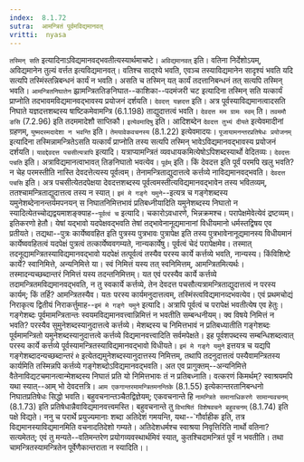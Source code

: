 ```yaml
---
index:  8.1.72
sutra:  आमन्त्रितं पूर्वमविद्यमानवत्
vritti:  nyasa
---
```


`तस्मिन् सति` इत्यादिनाऽविद्यमानवद्भवतीत्यस्यार्थमाचष्टे। `अविद्यमानवत्` इति। वतिना निर्देशोऽयम्, अविद्यमानेन तुल्यं वर्त्तत इत्यविद्यमानवत्। वतिश्च साद्श्ये भवति, एवञ्च तस्याविद्यमानेन सादृश्यं भवति यदि सत्यपि तस्मिंस्तन्निबन्धनं कार्यं न भवति। असति च तस्मिन् यत् कार्यं तदत्तानिबन्धनं तत् सत्यपि तस्मिन् भवति। `आमन्त्रितनिघातेन` झ्रामन्त्रिततिङनिघात--काशिका--पदमंजरी चट इत्यादिना तस्मिन् सति यत्कार्यं प्राप्नोति तदभावमविद्यमानवद्भावस्य प्रयोजनं दर्शयति। `देवदत्त् यज्ञदत्त` इति। अत्र पूर्वस्याविद्यमानत्वादसति निघाते यज्ञदत्तशब्दस्य षाष्टिकमेवामन्त्रि (6.1.198) ताद्युदात्तत्वं भवति। `देवदत्त मम ग्रामः स्वम्` ति। `तवममौ ङसि` (7.2.96) इति तदममादेशौ साप्तिकौ। `इत्येवमादिषु` इति। आदिशब्देन `देवदत्त तुभ्यं दीयते` इत्येवमादीनां ग्रहणम्, `युष्मदस्मदादेशा न भवन्ति` इति। `तेमयावेकवचनस्य` (8.1.22) इत्येवमादयः। `पूजायामनन्तरप्रतिषेधः प्रयोजनम्` इत्यादिना तस्मिन्नामन्त्रितेऽसति यत्कार्यं प्राप्नोति तस्य सत्यपि तस्मिन् भावेऽविद्यमानवद्भावस्य प्रयोजनं दर्शयति। `यावद्देवदत्त पचसीत्यत्रापि` इत्यादि। यत्राप्यामन्त्रितं व्यवधायकमित्येषोऽपिशब्दस्यार्थो वेदितव्यः।
`देवदत्तः पचति` इति। अत्राविद्यमानत्वाभावत् तिङनिघातो भवत्येव। `पूर्वम्` इति। किं देवदत्त इति पूर्वं परमपि खलु भवति? न चेह परमस्तीति नास्ति देवदत्तेत्यस्य पूर्वत्वम्। तेनामन्त्रिताद्युदात्तत्वे कर्त्तव्ये नाविद्यमानवद्भवति। `देवदत्त पचसि` इति। अत्र पचसीत्येतदपेक्षया देवदत्तशब्दस्य पूर्वत्वमस्तीत्यविद्यमानवद्भावेन तस्य भवितव्यम्, ततश्चामन्त्रिताद्युदात्तत्व तस्य न स्यात्। `इमं मे गङ्गे यमुने`--इत्यत्र च गङ्गेशब्दस्य यमुनेशब्देनानन्तर्यमपनयन् स निघातनिमित्तभावं प्रतिबध्नीयादिति यमुनेशब्दस्य निघातो न स्यादित्येतच्चोद्यद्वयमाशङ्क्याह--`पूर्वत्वं च` इत्यादि। चकारोऽवधारणे, भिन्नक्रमश्च। परापेक्षमेवेत्येवं द्रष्टव्यम्। इतिकरणो हेतौ। येषां यद्भावो यदपेक्षवद्भवति तेषां तद्भावेनानूद्यमानानां विधीयमानो धर्मस्तद्विषय एव प्रतीयते। तद्यथा--पुत्रः कार्येष्ववहित इति पुत्रस्य पुत्रभावः पुत्रापेक्ष इति तस्य पुत्रभावेनानूद्यमानस्य विधीयमानं कार्येष्ववहितत्वं यदपेक्षं पुत्रत्वं तत्कार्येष्ववगम्यते, नान्यकार्येषु। पूर्वत्वं चेदं परापेक्षमेव। तस्मात् तदनूद्यामन्त्रितस्याविद्यमानवद्भावो यदपेक्षं तत्पूर्वत्वं तस्यैव परस्य कार्ये कर्त्तव्ये भवति, नान्यस्य। किंविशिष्टे कार्ये? स्वानिमित्ते, अन्यनिमित्ते या। स्वं निमित्तं यस्य तत् स्वनिमित्तम्, आमन्त्रितमित्यर्थः। तस्मादन्यच्छब्दान्तरं निमित्तं यस्य तदन्तनिमित्तम्। यत एवं परस्यैव कार्ये कर्त्तव्ये तदामन्त्रितमविद्यमानवद्भवति, न तु स्वकार्ये कर्त्तव्ये, तेन देवदत्त पचसौत्यत्रामन्त्रिताद्युदात्तत्वं न परस्य कार्यम्; किं तर्हि? आमन्त्रितस्यैव। यतः परस्य कार्यमनुदात्तत्वम्, तस्मिंस्त्वविद्यमानव्दभवत्येव।
एवं प्रथमचोद्यं निराकृत्य द्वितीयं निराकर्त्तुमाह--`इमं मे गङ्गे यमुने` इत्यादि। अत्रापि पूर्वत्वं च परापेक्षं भवतीत्येष एव हेतुः। गङ्गेशब्दः पूर्वमामन्त्रितान्तः स्वयमविद्यमानवत्त्वान्निमित्तं न भवतीति सम्बन्धनीयम्। क्व विषये निमित्तं न भवति? परस्यैव सुमुनेशब्दस्यानुदात्तत्वे कर्त्तव्ये। मेशब्दस्य च निमित्तभावं न प्रतिबध्यातीति गङ्गेशब्दः पूर्वमामन्त्रितो यमुनेशब्दस्यानुदात्तत्वे कर्त्तव्ये विद्यमानवत्त्वादिति सर्वमपेक्षते। इह पूर्वशपब्दस्य सम्बन्धिशब्दत्वात् परस्य कार्ये कर्त्तव्ये पूर्वस्यामन्त्रितस्याविद्यमानवद्भावो विधीयते। `इमं मे गङ्गे यमुने` इत्तयत्र च यद्यपि गङ्गेशब्दादन्यच्छब्दान्तरं `मे` इत्येतद्यमुनेशब्दस्यानुदात्तस्य निमित्तम्, तथापि तदनुदात्तत्वं पस्यैवामन्त्रितस्य कार्यमिति तस्मिन्नपि कर्त्तव्ये गङ्गेशब्दोऽविद्यमानवद्भवति। अत एव प्रागुक्तम्--अन्यनिमित्ते वैतेनाविद्यटचमानत्वान्मेशब्दस्य निघातं प्रति यो निमित्तभावः तं न प्रतिबध्नाति। वत्करणं किमर्थम्? स्वाश्रयमपि यथा स्यात्--आम् भो देवदत्तत्रि। `आम एकगान्तरमामन्त्रितमनन्तिके` (8.1.55) इत्येकान्तरतानिबन्धनो निघातप्रतिषेधः सिद्धो भवति। बहुवचनान्तञ्चैतद्विज्ञेयम्; एकवचनान्ते हि `नामन्त्रिते समानाधिकरणे सामान्यवचनम्` (8.1.73) इति प्रतिषेधान्नैवाविद्यमानवत्त्वमस्ति। बहुवचनान्ते तु `विभाषितं विशेषवचने बहुवचनम्` (8.1.74) इति पक्षे विद्यते।
ननु च परार्थे प्रयुज्यमानाः शब्दा अतिदेशं गमयन्ति, यथा--`गौर्वाहीक इति, तत्र विद्यमानस्याविद्यमानमिति वचनादतिदेशो गम्यते। अतिदेशधर्मश्च स्वाश्रया निवृत्तिरिति नार्थो वतिना? सत्यमेतत्; एवं तु मन्यते--वतिमन्तरेण प्रयोगव्यवस्थार्थमिवं स्यात्, कुतश्चिदामन्त्रितं पूर्वं न भवतीति। तथा चामन्त्रितस्यामन्त्रितेन पूर्वेणैकान्तराता न स्यादिति।।

